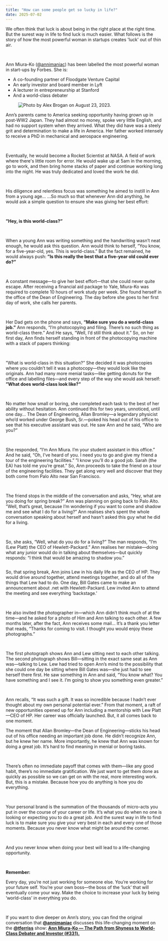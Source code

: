 ```yaml
---
title: "How can some people get so lucky in life?"
date: 2025-07-02
---
```


<p id="">We often think that luck is about being in the right place at the right time. But the surest way in life to find luck is much easier. What follows is the story of how the most powerful woman in startups creates 'luck' out of thin air.</p><p>‍</p><p id="">Ann Miura-Ko (<a href="https://www.threads.net/@annimaniac" id="">@annimaniac</a>) has been labelled the most powerful woman in start-ups by Forbes. She is:</p><ul id=""><li id="">A co-founding partner of Floodgate Venture Capital</li><li id="">An early investor and board member in Lyft</li><li id="">A lecturer in entrepreneurship at Stanford</li><li id="">And a world-class debater</li></ul><figure id="" class="w-richtext-figure-type-image w-richtext-align-center" data-rt-type="image" data-rt-align="center"><div id=""><img src="https://cdn.prod.website-files.com/63fd511e232de229bfe66c52/67243cb46ac5b5a57eed93a6_369543311_821418839644908_980179348643754008_n.jpeg" alt="Photo by Alex Brogan on August 23, 2023." width="auto" height="auto" loading="auto" id=""></div></figure><p id="">Ann’s parents came to America seeking opportunity having grown up in post-WW2 Japan. They had almost no money, spoke very little English, and had no support system when they arrived. What they did have was a steely grit and determination to make a life in America. Her father worked intensely to receive a PhD in mechanical and aerospace engineering.</p><p>‍</p><p id="">Eventually, he would become a Rocket Scientist at NASA. A field of work where there's little room for error. He would wake up at 5am in the morning, go to work, and then bring home stacks of paper and continue working long into the night. He was truly dedicated and loved the work he did.</p><p>‍</p><p id="">His diligence and relentless focus was something he aimed to instill in Ann from a young age... ...So much so that whenever Ann did anything, he would ask a simple question to ensure she was giving her best effort:</p><p>‍</p><p id=""><strong id="">”Hey, is this world-class?”</strong></p><p>‍</p><p id="">When a young Ann was writing something and the handwriting wasn’t neat enough, he would ask this question. Ann would think to herself, “You know, for a five-year-old, yes. This is world-class.” But the fact remained, he would always push:<strong id=""> ”Is this really the best that a five-year old could ever do?”</strong></p><p>‍</p><p id="">A constant message—to give her best effort—that she could never quite escape. After receiving a financial aid package to Yale, Miura-Ko was required to complete 10 hours of work study per week. She found herself in the office of the Dean of Engineering. The day before she goes to her first day of work, she calls her parents.</p><p>‍</p><p id="">Her Dad gets on the phone and says, <strong id="">“Make sure you do a world-class job.”</strong> Ann responds, “I’m photocopying and filing. There’s no such thing as world-class there.” And He says, “Well, I’d still think about it.” So, on her first day, Ann finds herself standing in front of the photocopying machine with a stack of papers thinking:</p><p>‍</p><p id="">”What is world-class in this situation?” She decided it was photocopies where you couldn’t tell it was a photocopy—they would look like the originals. Ann had many more menial tasks—like getting donuts for the office and labelling files—and every step of the way she would ask herself:<strong id=""> ”What does world-class look like?” </strong></p><p>‍</p><p id="">No matter how small or boring, she completed each task to the best of her ability without hesitation. Ann continued this for two years, unnoticed, until one day... The Dean of Engineering, Allan Bromley—a legendary physicist who’d worked under George Bush, Sr.—poked his head out of his office to see that his executive assistant was out. He saw Ann and he said, “Who are you?”</p><p>‍</p><p id="">She responded, “I’m Ann Miura. I’m your student assistant in this office.” And he said, “Oh, I’ve heard of you. I need you to go and give my friend a tour of the engineering facilities.” ”I know you’ll do a good job. Sarah (the EA) has told me you’re great.” So, Ann proceeds to take the friend on a tour of the engineering facilities. They get along very well and discover that they both come from Palo Alto near San Francisco.</p><p>‍</p><p id="">The friend stops in the middle of the conversation and asks, “Hey, what are you doing for spring break?” Ann was planning on going back to Palo Alto. ”Well, that’s great, because I’m wondering if you want to come and shadow me and see what I do for a living?” Ann realises she’s spent the whole conversation speaking about herself and hasn’t asked this guy what he did for a living.</p><p>‍</p><p id="">So, she asks, “Well, what do you do for a living?” The man responds, “I’m (Lew Platt) the CEO of Hewlett-Packard.” Ann realises her mistake—doing what any junior would do in talking about themselves—but quickly responds: “I think that would be amazing to shadow you.”</p><figure id="" class="w-richtext-figure-type-image w-richtext-align-center" data-rt-type="image" data-rt-align="center"><div id=""><img src="https://cdn.prod.website-files.com/63fd511e232de229bfe66c52/640fab718b6f3dfe5dae6ce5_FSuRDuQWAAI1z-U.jpeg" width="auto" height="auto" alt="" loading="auto" id=""></div></figure><p id="">So, that spring break, Ann joins Lew in his daily life as the CEO of HP. They would drive around together, attend meetings together, and do all of the things that Lew had to do. One day, Bill Gates came to make an announcement about .net with Hewlett-Packard. Lew invited Ann to attend the meeting and see everything ‘backstage.’</p><p>‍</p><p id="">He also invited the photographer in—which Ann didn’t think much of at the time—and he asked for a photo of Him and Ann talking to each other. A few months later, after the fact, Ann receives some mail... It’s a thank you letter that reads, “Thanks for coming to visit. I thought you would enjoy these photographs.”</p><p>‍</p><p id="">The first photograph shows Ann and Lew sitting next to each other talking. The second photograph shows Bill—sitting in the exact same seat as Ann was—talking to Lew. Lew had tried to open Ann’s mind to the possibility that she could one day be sitting where Bill Gates was—she just had to see herself there first. He saw something in Ann and said, “You know what? You have something and I see it. I’m going to show you something even greater.”</p><p>‍</p><p id="">Ann recalls, “It was such a gift. It was so incredible because I hadn’t ever thought about my own personal potential ever.” From that moment, a raft of new opportunities opened up for Ann including a mentorship with Lew Platt—CEO of HP. Her career was officially launched. But, it all comes back to one moment.</p><p id="">The moment that Allan Bromley—the Dean of Engineering—sticks his head out of his office needing an important job done. He didn’t recognize Ann, but he knew her name. More importantly, he knew that Ann was known for doing a great job. It’s hard to find meaning in menial or boring tasks.</p><p>‍</p><p id="">There’s often no immediate payoff that comes with them—like any good habit, there’s no immediate gratification. We just want to get them done as quickly as possible so we can get on with the real, more interesting work. But, this is a mistake. Because how you do anything is how you do everything.</p><p>‍</p><p id="">Your personal brand is the summation of the thousands of micro-acts you put in over the course of your career or life. It’s what you do when no one is looking or expecting you to do a great job. And the surest way in life to find luck is to make sure you give your very best in each and every one of those moments. Because you never know what might be around the corner.</p><p>‍</p><p id="">And you never know when doing your best will lead to a life-changing opportunity.</p><p>‍</p><p id=""><strong id="">Remember:</strong></p><p id="">Every day, you’re not just working for someone else. You’re working for your future self. You’re your own boss—the boss of the ‘luck’ that will eventually come your way. Make the choice to increase your luck by being ‘world-class’ in everything you do.</p><p>‍</p><p id="">If you want to dive deeper on Ann’s story, you can find the original conversation that <a href="https://flight.beehiiv.net/v2/clicks/eyJhbGciOiJIUzI1NiIsInR5cCI6IkpXVCJ9.eyJ1cmwiOiJodHRwczovL3R3aXR0ZXIuY29tL2FubmltYW5pYWMiLCJwb3N0X2lkIjoiNDkyYzA3NDQtY2Q2ZC00ZGNlLTg3MjItODRiYTQ4NjFiMGEwIiwicHVibGljYXRpb25faWQiOiIxMzdkNWU4My05NTAzLTRkYjctYThjNC1mMzQxNWMyMDU1YWUiLCJ2aXNpdF90b2tlbiI6IjdjYjdiN2U1LTkxMjUtNDQyZi1iOGI4LTI3Y2RjMTUyYWRiYiIsImlhdCI6MTY3ODcwNTYxNy4xNjQsImlzcyI6Im9yY2hpZCJ9.QCvvvnwnYRMarolJOZfpP5aBV-ycZblX_7wKvT39P_0" target="_blank" id=""><strong id="">@annimaniac</strong></a> discusses this life-changing moment on the <a href="https://flight.beehiiv.net/v2/clicks/eyJhbGciOiJIUzI1NiIsInR5cCI6IkpXVCJ9.eyJ1cmwiOiJodHRwczovL3R3aXR0ZXIuY29tL3RmZXJyaXNzIiwicG9zdF9pZCI6IjQ5MmMwNzQ0LWNkNmQtNGRjZS04NzIyLTg0YmE0ODYxYjBhMCIsInB1YmxpY2F0aW9uX2lkIjoiMTM3ZDVlODMtOTUwMy00ZGI3LWE4YzQtZjM0MTVjMjA1NWFlIiwidmlzaXRfdG9rZW4iOiI3Y2I3YjdlNS05MTI1LTQ0MmYtYjhiOC0yN2NkYzE1MmFkYmIiLCJpYXQiOjE2Nzg3MDU2MTcuMTY3LCJpc3MiOiJvcmNoaWQifQ.H3T4qK5dcVx1wLQQGABaUZpzqRkINxWuJn8ymX7HFyo" target="_blank" id=""><strong id="">@tferriss</strong></a> show:&nbsp;<a href="https://tim.blog/2018/08/02/ann-miura-ko/" id=""><strong id="">Ann Miura-Ko — The Path from Shyness to World-Class Debater and Investor (#331).</strong></a></p>